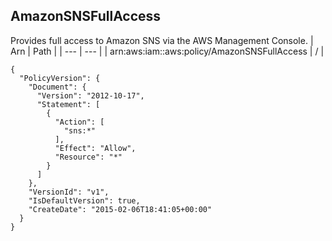 
## AmazonSNSFullAccess
Provides full access to Amazon SNS via the AWS Management Console.
| Arn | Path |
| --- | --- |
| arn:aws:iam::aws:policy/AmazonSNSFullAccess | / |
```
{
  "PolicyVersion": {
    "Document": {
      "Version": "2012-10-17",
      "Statement": [
        {
          "Action": [
            "sns:*"
          ],
          "Effect": "Allow",
          "Resource": "*"
        }
      ]
    },
    "VersionId": "v1",
    "IsDefaultVersion": true,
    "CreateDate": "2015-02-06T18:41:05+00:00"
  }
}
```
